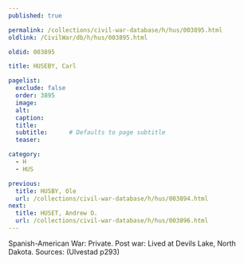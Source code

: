 ```yaml
---
published: true

permalink: /collections/civil-war-database/h/hus/003895.html
oldlink: /CivilWar/db/h/hus/003895.html

oldid: 003895

title: HUSEBY, Carl

pagelist:
  exclude: false
  order: 3895
  image: 
  alt:
  caption:
  title:
  subtitle:      # Defaults to page subtitle
  teaser:

category: 
  - H 
  - HUS

previous:
  title: HUSBY, Ole
  url: /collections/civil-war-database/h/hus/003894.html  
next:
  title: HUSET, Andrew O.
  url: /collections/civil-war-database/h/hus/003896.html   
---
```

Spanish-American War: Private. Post war: Lived at Devils Lake, North Dakota. Sources: (Ulvestad p293)
